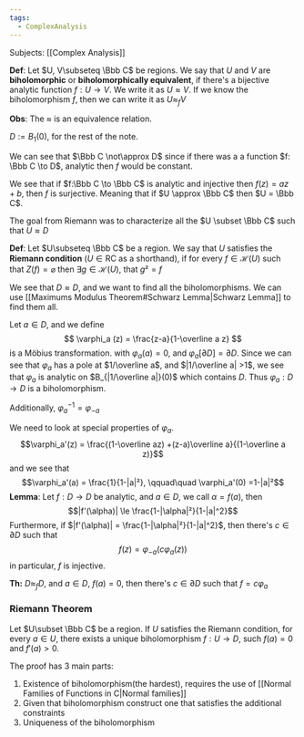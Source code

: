 ```yaml
---
tags:
  - ComplexAnalysis
---
```

Subjects: [[Complex Analysis]]

**Def**: Let $U, V\subseteq \Bbb C$ be regions. We say that $U$ and $V$ are **biholomorphic** or **biholomorphically equivalent**, if there's a bijective analytic function $f:U \to V$. We write it as $U \approx V$. If we know the biholomorphism $f$, then we can write it as $U \approx_f V$

**Obs**: The $\approx$ is an equivalence relation. 

$D := B_1(0)$, for the rest of the note.

We can see that $\Bbb C \not\approx D$ since if there was a a function $f: \Bbb C \to D$, analytic then $f$ would be constant.

We see that if $f:\Bbb C \to \Bbb C$ is analytic and injective then $f(z) = az+b$, then $f$ is surjective. Meaning that if $U \approx \Bbb C$ then $U = \Bbb C$.

The goal from Riemann was to characterize all the $U \subset \Bbb C$ such that $U\approx D$ 

**Def**: Let $U\subseteq \Bbb C$ be a region. We say that $U$ satisfies the **Riemann condition** ($U \in \text{RC}$ as a shorthand), if for every $f\in \mathcal H(U)$ such that $Z(f) = \varnothing$ then $\exists g\in\mathcal H(U)$, that $g² = f$ 

We see that $D \approx D$, and we want to find all the biholomorphisms. We can use [[Maximums Modulus Theorem#Schwarz Lemma|Schwarz Lemma]] to find them all. 

Let $a \in D$, and we define
$$
\varphi_a (z) = \frac{z-a}{1-\overline a z}
$$
is a Möbius transformation. with $\varphi_a(a) =0$, and $\varphi_a[\partial D] = \partial D$. Since we can see that $\varphi_a$ has a pole at $1/\overline a$, and $|1/\overline a| >1$, we see that $\varphi_a$ is analytic on $B_{|1/\overline a|}(0)$ which contains $D$. Thus $\varphi_a:D \to D$ is a biholomorphism. 

Additionally, $\varphi_a^{-1} = \varphi_{-a}$ 

We need to look at special properties of $\varphi_a$. $$\varphi_a'(z) = \frac{(1-\overline az) +(z-a)\overline a}{(1-\overline a z)}$$
and we see that$$\varphi_a'(a) = \frac{1}{1-|a|²}, \qquad\quad \varphi_a'(0) =1-|a|²$$
**Lemma**: Let $f:D\to D$ be analytic, and $a\in D$, we call $\alpha = f(a)$, then $$|f'(\alpha)| \le \frac{1-|\alpha|²}{1-|a|^2}$$Furthermore, if $|f'(\alpha)| = \frac{1-|\alpha|²}{1-|a|^2}$, then there's $c\in \partial D$ such that $$f(z) = \varphi_{-a}(c\varphi_a(z))$$in particular, $f$ is injective.

**Th:** $D \approx_f D$, and $a\in D$, $f(a) = 0$, then there's $c\in \partial D$ such that $f = c\varphi_a$ 

### Riemann Theorem
Let $U\subset \Bbb C$ be a region. If $U$ satisfies the Riemann condition, for every $a\in U$, there exists a unique biholomorphism $f: U \to D$, such $f(a) = 0$ and $f'(a) >0$.

The proof has 3 main parts:
1. Existence of biholomorphism(the hardest), requires the use of [[Normal Families of Functions in C|Normal families]] 
2. Given that biholomorphism construct one that satisfies the additional constraints
3. Uniqueness of the biholomorphism